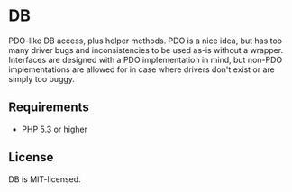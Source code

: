 DB
==

PDO-like DB access, plus helper methods. PDO is a nice idea, but has too many driver bugs and inconsistencies
to be used as-is without a wrapper. Interfaces are designed with a PDO implementation in mind, but non-PDO
implementations are allowed for in case where drivers don't exist or are simply too buggy.

Requirements
------------

* PHP 5.3 or higher

License
-------
DB is MIT-licensed. 